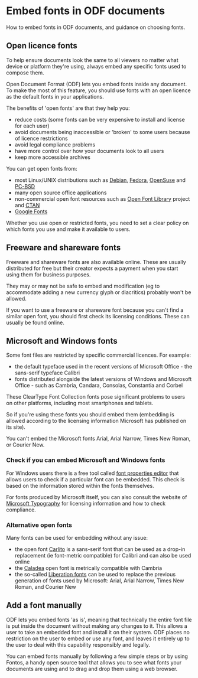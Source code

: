 <!--
Copyright (C) 2015 Crown Copyright
Copyright (C) 2015 Paolo Dongilli

List of contributors:
- Cabinet Office, UK Government
- Paolo Dongilli, Autonomous Province of Bozen-Bolzano, South Tyrol, Italy
- ADD YOUR NAME HERE

This file is part of the document "Open Document Format (ODF) - A Guidance for Governments" which is licensed under the terms of the Open Government License v3.0 (http://www.nationalarchives.gov.uk/doc/open-government-licence/version/3/).

The whole document is a revised version of the document "Open Document Format (ODF): guidance for UK government" released by the Cabinet Office of the UK Government as of 11 September 2015. The original document can be found at https://www.gov.uk/guidance/open-document-format-odf-guidance-for-uk-government, licensed under the same Open Government Licence v3.0.
-->

# Embed fonts in ODF documents
How to embed fonts in ODF documents, and guidance on choosing fonts.

## Open licence fonts
To help ensure documents look the same to all viewers no matter what device or platform they're using, always embed any specific fonts used to compose them.

Open Document Format (ODF) lets you embed fonts inside any document. To make the most of this feature, you should use fonts with an open licence as the default fonts in your applications.

The benefits of 'open fonts' are that they help you:

- reduce costs (some fonts can be very expensive to install and license for each user)
- avoid documents being inaccessible or 'broken' to some users because of licence restrictions
- avoid legal compliance problems
- have more control over how your documents look to all users
- keep more accessible archives

You can get open fonts from:

- most Linux/UNIX distributions such as [Debian](https://www.debian.org/), [Fedora](https://getfedora.org/), [OpenSuse](https://www.opensuse.org/en/) and [PC-BSD](http://www.pcbsd.org/)
- many open source office applications
- non-commercial open font resources such as [Open Font Library](http://openfontlibrary.org/) project and [CTAN](https://www.ctan.org/tex-archive/fonts?lang=en)
- [Google Fonts](https://www.google.com/fonts)

Whether you use open or restricted fonts, you need to set a clear policy on which fonts you use and make it available to users.

## Freeware and shareware fonts
Freeware and shareware fonts are also available online. These are usually distributed for free but their creator expects a payment when you start using them for business purposes.

They may or may not be safe to embed and modification (eg to accommodate adding a new currency glyph or diacritics) probably won't be allowed.

If you want to use a freeware or shareware font because you can't find a similar open font, you should first check its licensing conditions. These can usually be found online.

## Microsoft and Windows fonts
Some font files are restricted by specific commercial licences. For example:

- the default typeface used in the recent versions of Microsoft Office - the sans-serif typeface Calibri
- fonts distributed alongside the latest versions of Windows and Microsoft Office - such as Cambria, Candara, Consolas, Constantia and Corbel

These ClearType Font Collection fonts pose significant problems to users on other platforms, including most smartphones and tablets.

So if you're using these fonts you should embed them (embedding is allowed according to the licensing information Microsoft has published on its site).

You can't embed the Microsoft fonts Arial, Arial Narrow, Times New Roman, or Courier New.

### Check if you can embed Microsoft and Windows fonts
For Windows users there is a free tool called [font properties editor](https://www.microsoft.com/typography/property/fpedit.htm) that allows users to check if a particular font can be embedded. This check is based on the information stored within the fonts themselves.

For fonts produced by Microsoft itself, you can also consult the website of [Microsoft Typography](https://www.microsoft.com/en-us/Typography/default.aspx) for licensing information and how to check compliance.

### Alternative open fonts
Many fonts can be used for embedding without any issue:

- the open font [Carlito](http://openfontlibrary.org/en/font/carlito) is a sans-serif font that can be used as a drop-in replacement (ie font-metric compatible) for Calibri and can also be used online
- the [Caladea](http://openfontlibrary.org/en/font/caladea) open font is metrically compatible with Cambria
- the so-called [Liberation fonts](https://fedorahosted.org/liberation-fonts/) can be used to replace the previous generation of fonts used by Microsoft: Arial, Arial Narrow, Times New Roman, and Courier New

## Add a font manually
ODF lets you embed fonts 'as is', meaning that technically the entire font file is put inside the document without making any changes to it. This allows a user to take an embedded font and install it on their system. ODF places no restriction on the user to embed or use any font, and leaves it entirely up to the user to deal with this capability responsibly and legally.

You can embed fonts manually by following a few simple steps or by using Fontos, a handy open source tool that allows you to see what fonts your documents are using and to drag and drop them using a web browser.

